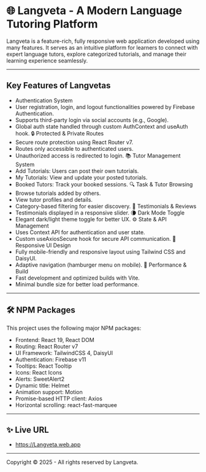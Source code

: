 # 🌐 Langveta - A Modern Language Tutoring Platform

Langveta is a feature-rich, fully responsive web application developed using many features. It serves as an intuitive platform for learners to connect with expert language tutors, explore categorized tutorials, and manage their learning experience seamlessly.

---

## Key Features of Langvetas

- Authentication System
- User registration, login, and logout functionalities powered by Firebase Authentication.
- Supports third-party login via social accounts (e.g., Google).
- Global auth state handled through custom AuthContext and useAuth hook.
🔒 Protected & Private Routes
- Secure route protection using React Router v7.
- Routes only accessible to authenticated users.
- Unauthorized access is redirected to login.
📚 Tutor Management System
- Add Tutorials: Users can post their own tutorials.
- My Tutorials: View and update your posted tutorials.
- Booked Tutors: Track your booked sessions.
🔍 Task & Tutor Browsing
- Browse tutorials added by others.
- View tutor profiles and details.
- Category-based filtering for easier discovery.
🌟 Testimonials & Reviews
- Testimonials displayed in a responsive slider.
🌘 Dark Mode Toggle
- Elegant dark/light theme toggle for better UX.
⚙️ State & API Management
- Uses Context API for authentication and user state.
- Custom useAxiosSecure hook for secure API communication.
📱 Responsive UI Design
- Fully mobile-friendly and responsive layout using Tailwind CSS and DaisyUI.
- Adaptive navigation (hamburger menu on mobile).
🚀 Performance & Build
- Fast development and optimized builds with Vite.
- Minimal bundle size for better load performance.

---

## 🛠️ NPM Packages

This project uses the following major NPM packages:
- Frontend: React 19, React DOM
- Routing: React Router v7
- UI Framework: TailwindCSS 4, DaisyUI
- Authentication: Firebase v11
- Tooltips: React Tooltip
- Icons: React Icons
- Alerts: SweetAlert2
- Dynamic title: Helmet
- Animation support: Motion
- Promise-based HTTP client: Axios
- Horizontal scrolling: react-fast-marquee

---

## ✨ Live URL

- https://Langveta.web.app
---

Copyright © 2025 - All rights reserved by Langveta.

